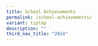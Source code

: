 ```yaml
---
title: School Achievements
permalink: /school-achievements/
variant: tiptap
description: ""
third_nav_title: "2024"
---
```

